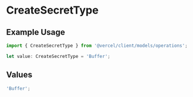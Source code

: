 # CreateSecretType

## Example Usage

```typescript
import { CreateSecretType } from '@vercel/client/models/operations';

let value: CreateSecretType = 'Buffer';
```

## Values

```typescript
'Buffer';
```
